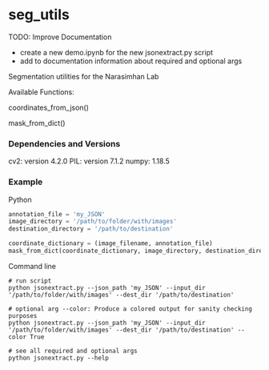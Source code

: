 # seg_utils

TODO: Improve Documentation
* create a new demo.ipynb for the new jsonextract.py script
* add to documentation information about required and optional args

Segmentation utilities for the Narasimhan Lab

Available Functions:

coordinates_from_json()

mask_from_dict()

### Dependencies and Versions

cv2: version 4.2.0
PIL: version 7.1.2
numpy: 1.18.5

### Example
Python
```Python
annotation_file = 'my_JSON'
image_directory = '/path/to/folder/with/images'
destination_directory = '/path/to/destination'

coordinate_dictionary = (image_filename, annotation_file)
mask_from_dict(coordinate_dictionary, image_directory, destination_directory)

```
Command line
```
# run script
python jsonextract.py --json_path 'my_JSON' --input_dir '/path/to/folder/with/images' --dest_dir '/path/to/destination'

# optional arg --color: Produce a colored output for sanity checking purposes
python jsonextract.py --json_path 'my_JSON' --input_dir '/path/to/folder/with/images' --dest_dir '/path/to/destination' --color True

# see all required and optional args
python jsonextract.py --help
```
